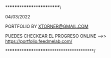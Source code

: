 \*\***\*\*\*\***\*\***\*\*\*\***\*\***\*\*\*\***\*\*********\*\*\*********\

04/03/2022

PORTFOLIO BY XTORNER@GMAIL.COM

PUEDES CHECKEAR EL PROGRESO ONLINE
-->> https://portfolio.feedmelab.com/

\*\***\*\*\*\***\*\***\*\*\*\***\*\***\*\*\*\*********\***********\*\*\*\*/
